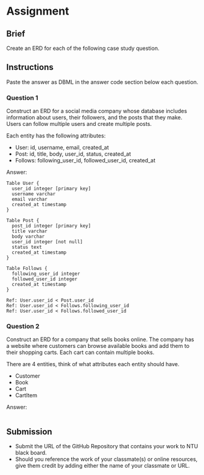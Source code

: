 # Assignment

## Brief

Create an ERD for each of the following case study question.

## Instructions

Paste the answer as DBML in the answer code section below each question.

### Question 1

Construct an ERD for a social media company whose database includes information about users, their followers, and the posts that they make. Users can follow multiple users and create multiple posts.

Each entity has the following attributes:

- User: id, username, email, created_at
- Post: id, title, body, user_id, status, created_at
- Follows: following_user_id, followed_user_id, created_at

Answer:

```dbml
Table User {
  user_id integer [primary key]
  username varchar
  email varchar
  created_at timestamp
}

Table Post {
  post_id integer [primary key]
  title varchar
  body varchar
  user_id integer [not null]
  status text
  created_at timestamp
}

Table Follows {
  following_user_id integer 
  followed_user_id integer
  created_at timestamp
}

Ref: User.user_id < Post.user_id
Ref: User.user_id < Follows.following_user_id
Ref: User.user_id < Follows.followed_user_id
```

### Question 2

Construct an ERD for a company that sells books online. The company has a website where customers can browse available books and add them to their shopping carts. Each cart can contain multiple books.

There are 4 entities, think of what attributes each entity should have.

- Customer
- Book
- Cart
- CartItem

Answer:

```dbml

```

## Submission

- Submit the URL of the GitHub Repository that contains your work to NTU black board.
- Should you reference the work of your classmate(s) or online resources, give them credit by adding either the name of your classmate or URL.
